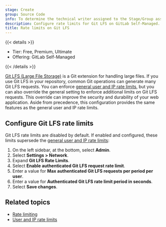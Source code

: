 ```yaml
---
stage: Create
group: Source Code
info: To determine the technical writer assigned to the Stage/Group associated with this page, see https://handbook.gitlab.com/handbook/product/ux/technical-writing/#assignments
description: Configure rate limits for Git LFS on GitLab Self-Managed.
title: Rate limits on Git LFS
---
```


{{< details >}}

- Tier: Free, Premium, Ultimate
- Offering: GitLab Self-Managed

{{< /details >}}

[Git LFS (Large File Storage)](../../topics/git/lfs/_index.md) is a Git extension
for handling large files. If you use Git LFS in your repository, common Git operations
can generate many Git LFS requests. You can enforce
[general user and IP rate limits](../settings/user_and_ip_rate_limits.md), but you can also
override the general setting to enforce additional limits on Git LFS requests. This
override can improve the security and durability of your web application. Aside from
precedence, this configuration provides the same features as the general user and IP
rate limits.

## Configure Git LFS rate limits

Git LFS rate limits are disabled by default. If enabled and configured, these limits
supersede the [general user and IP rate limits](../settings/user_and_ip_rate_limits.md):

1. On the left sidebar, at the bottom, select **Admin**.
1. Select **Settings > Network**.
1. Expand **Git LFS Rate Limits**.
1. Select **Enable authenticated Git LFS request rate limit**.
1. Enter a value for **Max authenticated Git LFS requests per period per user**.
1. Enter a value for **Authenticated Git LFS rate limit period in seconds**.
1. Select **Save changes**.

## Related topics

- [Rate limiting](../../security/rate_limits.md)
- [User and IP rate limits](../settings/user_and_ip_rate_limits.md)
